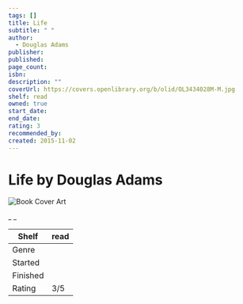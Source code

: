 ```yaml
---
tags: []
title: Life
subtitle: " "
author:
  - Douglas Adams
publisher:
published:
page_count:
isbn:
description: ""
coverUrl: https://covers.openlibrary.org/b/olid/OL3434028M-M.jpg
shelf: read
owned: true
start_date:
end_date:
rating: 3
recommended_by:
created: 2015-11-02
---
```


# Life by Douglas Adams

![Book Cover Art](https://covers.openlibrary.org/b/olid/OL3434028M-M.jpg)

_ _

| Shelf | read |
| --- | --- |
| Genre |  |
| Started |  |
| Finished |  |
| Rating | 3/5 |

